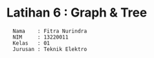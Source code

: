 # Latihan 6 : Graph & Tree
```shell
  Nama    : Fitra Nurindra
  NIM     : 13220011
  Kelas   : 01
  Jurusan : Teknik Elektro
```
